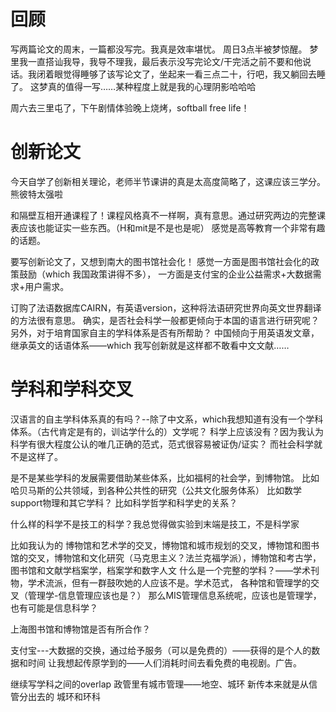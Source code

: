 # 回顾
写两篇论文的周末，一篇都没写完。我真是效率堪忧。
周日3点半被梦惊醒。
梦里我一直搭讪我导，我导不理我，最后表示没写完论文/干完活之前不要和他说话。我闭着眼觉得睡够了该写论文了，坐起来一看三点二十，行吧，我又躺回去睡了。
这梦真的值得一写……某种程度上就是我的心理阴影哈哈哈

周六去三里屯了，下午剧情体验晚上烧烤，softball free life！

# 创新论文
今天自学了创新相关理论，老师半节课讲的真是太高度简略了，这课应该三学分。
熊彼特太强啦

和隔壁互相开通课程了！课程风格真不一样啊，真有意思。通过研究两边的完整课表应该也能证实一些东西。（H和mit是不是也是呢）
感觉是高等教育一个非常有趣的话题。

要写创新论文了，又想到南大的图书馆社会化！
感觉一方面是图书馆社会化的政策鼓励（which 我国政策讲得不多），
一方面是支付宝的企业公益需求+大数据需求+用户需求。

订购了法语数据库CAIRN，有英语version，这种将法语研究世界向英文世界翻译的方法很有意思。
确实，是否社会科学一般都更倾向于本国的语言进行研究呢？另外，对于培育国家自主的学科体系是否有所帮助？
中国倾向于用英语发文章，继承英文的话语体系——which 我写创新就是这样都不敢看中文文献……

# 学科和学科交叉
汉语言的自主学科体系真的有吗？--除了中文系，which我想知道有没有一个学科体系。（古代肯定是有的，训诂学什么的）文学呢？
科学上应该没有？因为我认为科学有很大程度公认的唯几正确的范式，范式很容易被证伪/证实？
而社会科学就不是这样了。

是不是某些学科的发展需要借助某些体系，比如福柯的社会学，到博物馆。
比如哈贝马斯的公共领域，到各种公共性的研究（公共文化服务体系）
比如数学support物理和其它学科？
比如科学哲学和科学史的关系？

什么样的科学不是技工的科学？我总觉得做实验到末端是技工，不是科学家

比如我认为的 博物馆和艺术学的交叉，博物馆和城市规划的交叉，博物馆和图书馆的交叉，博物馆和文化研究（马克思主义？法兰克福学派），博物馆和考古学，图书馆和文献学档案学，档案学和数字人文
什么是一个完整的学科？——学术刊物，学术流派，但有一群鼓吹她的人应该不是。学术范式，
各种馆和管理学的交叉（管理学-信息管理应该也是？）
那么MIS管理信息系统呢，应该也是管理学，也有可能是信息科学？

上海图书馆和博物馆是否有所合作？

支付宝---大数据的交换，通过给予服务（可以是免费的）——获得的是个人的数据和时间
让我想起传原学到的——人们消耗时间去看免费的电视剧。广告。

继续写学科之间的overlap
政管里有城市管理——地空、城环
新传本来就是从信管分出去的
城环和环科


